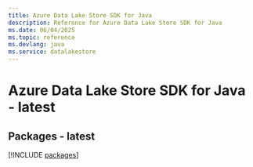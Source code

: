 ```yaml
---
title: Azure Data Lake Store SDK for Java
description: Reference for Azure Data Lake Store SDK for Java
ms.date: 06/04/2025
ms.topic: reference
ms.devlang: java
ms.service: datalakestore
---
```

# Azure Data Lake Store SDK for Java - latest
## Packages - latest
[!INCLUDE [packages](data-lake-store-index.md)]